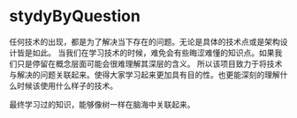 # stydyByQuestion

任何技术的出现，都是为了解决当下存在的问题。无论是具体的技术点或是架构设计皆是如此。
当我们在学习技术的时候，难免会有些晦涩难懂的知识点。如果我们只是停留在概念层面可能会很难理解其深层的含义。
所以该项目致力于将技术与解决的问题关联起来。使得大家学习起来更加具有目的性。也更能深刻的理解什么时候该使用什么样子的技术。

最终学习过的知识，能够像树一样在脑海中关联起来。
